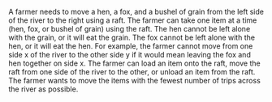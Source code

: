 A farmer needs to move a hen, a fox, and a bushel of grain from the left side of the river to the right using a raft. The farmer can take one item at a time (hen, fox, or bushel of grain) using the raft. The hen cannot be left alone with the grain, or it will eat the grain. The fox cannot be left alone with the hen, or it will eat the hen. For example, the farmer cannot move from one side x of the river to the other side y if it would mean leaving the fox and hen together on side x. The farmer can load an item onto the raft, move the raft from one side of the river to the other, or unload an item from the raft. The farmer wants to move the items with the fewest number of trips across the river as possible.